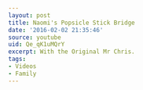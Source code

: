 ```yaml
---
layout: post
title: Naomi's Popsicle Stick Bridge
date: '2016-02-02 21:35:46'
source: youtube
uid: Qe_qK1uMQrY
excerpt: With the Original Mr Chris.
tags:
- Videos
- Family
---
```

